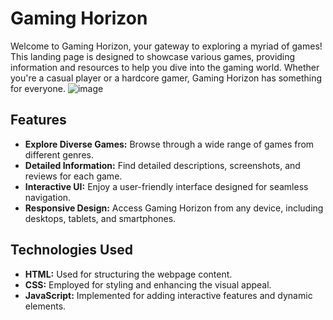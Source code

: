# Gaming Horizon

Welcome to Gaming Horizon, your gateway to exploring a myriad of games! This landing page is designed to showcase various games, providing information and resources to help you dive into the gaming world. Whether you're a casual player or a hardcore gamer, Gaming Horizon has something for everyone.
![image](https://github.com/Sarthak1911/gaming-horizon/assets/126591195/6507dae1-50b8-4beb-bf25-b7012e090063)

## Features

- **Explore Diverse Games:** Browse through a wide range of games from different genres.
- **Detailed Information:** Find detailed descriptions, screenshots, and reviews for each game.
- **Interactive UI:** Enjoy a user-friendly interface designed for seamless navigation.
- **Responsive Design:** Access Gaming Horizon from any device, including desktops, tablets, and smartphones.

## Technologies Used

- **HTML:** Used for structuring the webpage content.
- **CSS:** Employed for styling and enhancing the visual appeal.
- **JavaScript:** Implemented for adding interactive features and dynamic elements.
